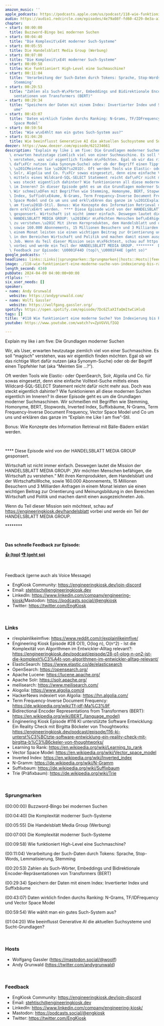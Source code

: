 ```yaml
---
amazon_music: ''
apple_podcasts: https://podcasts.apple.com/us/podcast/118-wie-funktioniert-eine-moderne-suche-von-indexierung/id1603082924?i=1000651847129&uo=4
audio: https://audio1.redcircle.com/episodes/4e79a08f-fd60-4229-8e3a-a1ff36c6e7d0/stream.mp3
chapter:
- start: 00:00:00
  title: Buzzword-Bingo bei modernen Suchen
- start: 00:04:40
  title: "Die Komplexit\xE4t moderner Such-Systeme"
- start: 00:05:55
  title: Die Handelsblatt Media Group (Werbung)
- start: 00:07:00
  title: "Die Komplexit\xE4t moderner Such-Systeme"
- start: 00:09:58
  title: Wie funktioniert High-Level eine Suchmaschine?
- start: 00:11:04
  title: 'Verarbeitung der Such-Daten durch Tokens: Sprache, Stop-Words, Lemmatisierung,
    Stemming'
- start: 00:20:53
  title: "Zahlen als Such-W\xF6rter, Embeddings und Bidirektionale Encoder-Repr\xE4\
    sentationen von Transformers (BERT)"
- start: 00:29:34
  title: "Speichern der Daten mit einem Index: Invertierter Index und Suffixb\xE4\
    ume"
- start: 00:43:07
  title: 'Daten wirklich finden durchs Ranking: N-Grams, TF/IDFrequency und Vector
    Space Model'
- start: 00:59:54
  title: "Wie w\xE4hlt man ein gutes Such-System aus?"
- start: 01:04:20
  title: Wie beeinflusst Generative AI die aktuellen Suchsysteme und Sucht-Grundlagen?
deezer: https://www.deezer.com/episode/621234661
description: "Explain my like i am five: Die Grundlagen moderner Suchen Wir, als User,\
  \ erwarten heutzutage ziemlich viel von einer Suchmaschine. Es soll \u201Cmagisch\u201D\
  \ verstehen, was wir eigentlich finden m\xF6chten. Egal ob wir das richtige Wort\
  \ daf\xFCr nutzen (aka Synonym-Suche) oder ob der Begriff einen Tippfehler hat (aka\
  \ \u201CMeinten Sie \u2026?\u201D). Oft werden Tools wie Elastic- oder OpenSearch,\
  \ Solr, Algolia und Co. f\xFCr sowas eingesetzt, denn eine einfache Volltext-Suche\
  \ mittels eines Wildcard-SQL-SELECT Statement reicht daf\xFCr nicht mehr aus. Doch\
  \ was steckt eigentlich dahinter? Wie funktionieren all diese modernen Suchen eigentlich\
  \ im Inneren? In dieser Episode geht es um die Grundlagen moderner Suchmaschinen.\
  \ Wir schmei\xDFen mit Begriffen wie Stemming, Homonyme, BERT, Stopwords, Inverted\
  \ Index, Suffixb\xE4ume, N-Grams, Term Frequency-Inverse Document Frequency, Vector\
  \ Space Model und Co um uns und erkl\xE4ren das ganze im \u201CExplain me Like I\
  \ am five\u201D-Stil. Bonus: Wie Konzepte des Information Retrieval mit B\xE4lle-B\xE4\
  dern erkl\xE4rt werden.  **** Diese Episode wird von der HANDELSBLATT MEDIA GROUP\
  \ gesponsert. Wirtschaft ist nicht immer einfach. Deswegen lautet die Mission der\
  \ HANDELSBLATT MEDIA GROUP: \u201EWir m\xF6chten Menschen bef\xE4higen, die Wirtschaft\
  \ zu verstehen.\u201C Mit ihren Kernprodukten, dem Handelsblatt und der WirtschaftsWoche,\
  \ sowie 160.000 Abonnements, 15 Millionen Besuchern und 3 Milliarden Anfragen in\
  \ einem Monat leisten sie einen wichtigen Beitrag zur Orientierung und Meinungsbildung\
  \ in den Bereichen Wirtschaft und Politik und machen damit einen ausgezeichneten\
  \ Job. Wenn du Teil dieser Mission sein m\xF6chtest, schau auf https://engineeringkiosk.dev/handelsblatt\
  \ vorbei und werde ein Teil der HANDELSBLATT MEDIA GROUP. ********  Das schnelle\
  \ Feedback zur Episode: \U0001F44D (top)\_\U0001F44E (geht so)"
google_podcasts: ''
headlines: links::Links||sprungmarken::Sprungmarken||hosts::Hosts||feedback::Feedback
image: ./118-wie-funktioniert-eine-moderne-suche-von-indexierung-bis-ranking.jpg
length_second: 4340
pubDate: 2024-04-09 04:00:00+00:00
rtlplus: ''
six_user_needs: []
speaker:
- name: Andy Grunwald
  website: https://andygrunwald.com/
- name: Wolfi Gassler
  website: https://wolfgang.gassler.org/
spotify: https://open.spotify.com/episode/7Dc6ZlaXIfaQmItwCiHluQ
tags: []
title: '#118 Wie funktioniert eine moderne Suche? Von Indexierung bis Ranking'
youtube: https://www.youtube.com/watch?v=ZpVGVVLfIGQ

---
```

<p>Explain my like i am five: Die Grundlagen moderner Suchen</p><p>Wir, als User, erwarten heutzutage ziemlich viel von einer Suchmaschine. Es soll “magisch” verstehen, was wir eigentlich finden möchten. Egal ob wir das richtige Wort dafür nutzen (aka Synonym-Suche) oder ob der Begriff einen Tippfehler hat (aka “Meinten Sie …?”).</p><p>Oft werden Tools wie Elastic- oder OpenSearch, Solr, Algolia und Co. für sowas eingesetzt, denn eine einfache Volltext-Suche mittels eines Wildcard-SQL-SELECT Statement reicht dafür nicht mehr aus. Doch was steckt eigentlich dahinter? Wie funktionieren all diese modernen Suchen eigentlich im Inneren? In dieser Episode geht es um die Grundlagen moderner Suchmaschinen. Wir schmeißen mit Begriffen wie Stemming, Homonyme, BERT, Stopwords, Inverted Index, Suffixbäume, N-Grams, Term Frequency-Inverse Document Frequency, Vector Space Model und Co um uns und erklären das ganze im “Explain me Like I am five”-Stil.</p><p>Bonus: Wie Konzepte des Information Retrieval mit Bälle-Bädern erklärt werden.</p><p><br></p><p>**** Diese Episode wird von der HANDELSBLATT MEDIA GROUP gesponsert.</p><p>Wirtschaft ist nicht immer einfach. Deswegen lautet die Mission der HANDELSBLATT MEDIA GROUP: „Wir möchten Menschen befähigen, die Wirtschaft zu verstehen.“ Mit ihren Kernprodukten, dem Handelsblatt und der WirtschaftsWoche, sowie 160.000 Abonnements, 15 Millionen Besuchern und 3 Milliarden Anfragen in einem Monat leisten sie einen wichtigen Beitrag zur Orientierung und Meinungsbildung in den Bereichen Wirtschaft und Politik und machen damit einen ausgezeichneten Job.</p><p>Wenn du Teil dieser Mission sein möchtest, schau auf<a href="https://engineeringkiosk.dev/handelsblatt"> https://engineeringkiosk.dev/handelsblatt</a> vorbei und werde ein Teil der HANDELSBLATT MEDIA GROUP.</p><p>********</p><p><br></p><p><strong>Das schnelle Feedback zur Episode:</strong></p><p><a href="https://api.openpodcast.dev/feedback/118/upvote" rel="nofollow"><strong>👍 (top)</strong></a><strong> </strong><a href="https://api.openpodcast.dev/feedback/118/downvote" rel="nofollow"><strong>👎 (geht so)</strong></a></p><p><br></p><p>Feedback (gerne auch als Voice Message)</p><ul><li>EngKiosk Community: <a href="https://engineeringkiosk.dev/join-discord">https://engineeringkiosk.dev/join-discord</a> </li><li>Email: <a href="mailto:stehtisch@engineeringkiosk.dev" rel="nofollow">stehtisch@engineeringkiosk.dev</a></li><li>LinkedIn: <a href="https://www.linkedin.com/company/engineering-kiosk/" rel="nofollow">https://www.linkedin.com/company/engineering-kiosk/</a>Mastodon: <a href="https://podcasts.social/@engkiosk" rel="nofollow">https://podcasts.social/@engkiosk</a></li><li>Twitter: <a href="https://twitter.com/EngKiosk" rel="nofollow">https://twitter.com/EngKiosk</a></li></ul><p><br></p><h3 id="links">Links</h3><ul><li>r/explainlikeimfive: <a href="https://www.reddit.com/r/explainlikeimfive/" rel="nofollow">https://www.reddit.com/r/explainlikeimfive/</a></li><li>Engineering Kiosk Episode #28 O(1), O(log n), O(n^2) - Ist die Komplexität von Algorithmen im Entwickler-Alltag relevant?: <a href="https://engineeringkiosk.dev/podcast/episode/28-o1-olog-n-on2-ist-die-komplexit%C3%A4t-von-algorithmen-im-entwickler-alltag-relevant/">https://engineeringkiosk.dev/podcast/episode/28-o1-olog-n-on2-ist-die-komplexit%C3%A4t-von-algorithmen-im-entwickler-alltag-relevant/</a></li><li>ElasticSearch: <a href="https://www.elastic.co/de/elasticsearch" rel="nofollow">https://www.elastic.co/de/elasticsearch</a></li><li>OpenSearch: <a href="https://opensearch.org/" rel="nofollow">https://opensearch.org/</a></li><li>Apache Lucene: <a href="https://lucene.apache.org/" rel="nofollow">https://lucene.apache.org/</a></li><li>Apache Solr: <a href="https://solr.apache.org/" rel="nofollow">https://solr.apache.org/</a></li><li>meilisearch: <a href="https://www.meilisearch.com/" rel="nofollow">https://www.meilisearch.com/</a></li><li>Alogolia: <a href="https://www.algolia.com/d" rel="nofollow">https://www.algolia.com/d</a></li><li>HackerNews indexiert von Algolia: <a href="https://hn.algolia.com/" rel="nofollow">https://hn.algolia.com/</a></li><li>Term Frequency-Inverse Document Frequency: <a href="https://de.wikipedia.org/wiki/Tf-idf-Ma%C3%9F" rel="nofollow">https://de.wikipedia.org/wiki/Tf-idf-Ma%C3%9F</a></li><li>Bidirectional Encoder Representations from Transformers (BERT): <a href="https://en.wikipedia.org/wiki/BERT_(language_model)" rel="nofollow">https://en.wikipedia.org/wiki/BERT_(language_model)</a></li><li>Engineering Kiosk Episode #116 KI unterstützte Software Entwicklung: Ein Reality Check mit Birgitta Böckeler von Thoughtworks: <a href="https://engineeringkiosk.dev/podcast/episode/116-ki-unterst%C3%BCtzte-software-entwicklung-ein-reality-check-mit-birgitta-b%C3%B6ckeler-von-thoughtworks/">https://engineeringkiosk.dev/podcast/episode/116-ki-unterst%C3%BCtzte-software-entwicklung-ein-reality-check-mit-birgitta-b%C3%B6ckeler-von-thoughtworks/</a></li><li>Learning to Rank: <a href="https://en.wikipedia.org/wiki/Learning_to_rank" rel="nofollow">https://en.wikipedia.org/wiki/Learning_to_rank</a></li><li>Vector Space Model: <a href="https://en.wikipedia.org/wiki/Vector_space_model" rel="nofollow">https://en.wikipedia.org/wiki/Vector_space_model</a></li><li>Inverted Index: <a href="https://en.wikipedia.org/wiki/Inverted_index" rel="nofollow">https://en.wikipedia.org/wiki/Inverted_index</a></li><li>N-Gramm: <a href="https://de.wikipedia.org/wiki/N-Gramm" rel="nofollow">https://de.wikipedia.org/wiki/N-Gramm</a></li><li>Suffixbaum: <a href="https://de.wikipedia.org/wiki/Suffixbaum" rel="nofollow">https://de.wikipedia.org/wiki/Suffixbaum</a></li><li>Trie (Präfixbaum): <a href="https://de.wikipedia.org/wiki/Trie" rel="nofollow">https://de.wikipedia.org/wiki/Trie</a></li></ul><p><br></p><h3 id="sprungmarken">Sprungmarken</h3><p>(00:00:00) Buzzword-Bingo bei modernen Suchen</p><p>(00:04:40) Die Komplexität moderner Such-Systeme</p><p>(00:05:55) Die Handelsblatt Media Group (Werbung)</p><p>(00:07:00) Die Komplexität moderner Such-Systeme</p><p>(00:09:58) Wie funktioniert High-Level eine Suchmaschine?</p><p>(00:11:04) Verarbeitung der Such-Daten durch Tokens: Sprache, Stop-Words, Lemmatisierung, Stemming</p><p>(00:20:53) Zahlen als Such-Wörter, Embeddings und Bidirektionale Encoder-Repräsentationen von Transformers (BERT)</p><p>(00:29:34) Speichern der Daten mit einem Index: Invertierter Index und Suffixbäume</p><p>(00:43:07) Daten wirklich finden durchs Ranking: N-Grams, TF/IDFrequency und Vector Space Model</p><p>(00:59:54) Wie wählt man ein gutes Such-System aus?</p><p>(01:04:20) Wie beeinflusst Generative AI die aktuellen Suchsysteme und Sucht-Grundlagen?</p><p><br></p><h3 id="hosts">Hosts</h3><ul><li>Wolfgang Gassler (<a href="https://mastodon.social/@woolf" rel="nofollow">https://mastodon.social/@woolf</a>)</li><li>Andy Grunwald (<a href="https://twitter.com/andygrunwald" rel="nofollow">https://twitter.com/andygrunwald</a>)</li></ul><p><br></p><h3 id="feedback">Feedback</h3><ul><li><span>EngKiosk Community: </span><a href="https://engineeringkiosk.dev/join-discord">https://engineeringkiosk.dev/join-discord</a><span> </span></li><li><span>Email: </span><a href="mailto:stehtisch@engineeringkiosk.dev" rel="nofollow">stehtisch@engineeringkiosk.dev</a></li><li><span>LinkedIn: </span><a href="https://www.linkedin.com/company/engineering-kiosk/" rel="nofollow">https://www.linkedin.com/company/engineering-kiosk/</a></li><li><span>Mastodon: </span><a href="https://podcasts.social/@engkiosk" rel="nofollow">https://podcasts.social/@engkiosk</a></li><li><span>Twitter: </span><a href="https://twitter.com/EngKiosk" rel="nofollow">https://twitter.com/EngKiosk</a></li></ul>